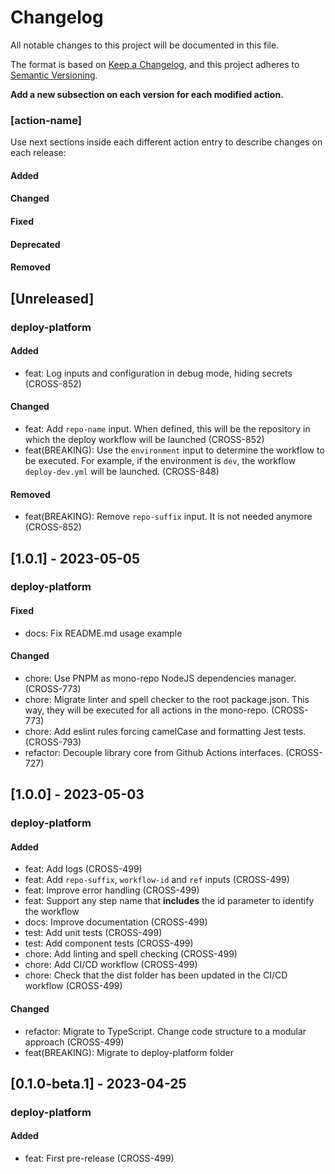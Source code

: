 # Changelog

All notable changes to this project will be documented in this file.

The format is based on [Keep a Changelog](https://keepachangelog.com/en/1.0.0/),
and this project adheres to [Semantic Versioning](https://semver.org/spec/v2.0.0.html).

__Add a new subsection on each version for each modified action.__

### [action-name]

Use next sections inside each different action entry to describe changes on each release:

#### Added
#### Changed
#### Fixed
#### Deprecated
#### Removed

## [Unreleased]

### deploy-platform

#### Added

* feat: Log inputs and configuration in debug mode, hiding secrets (CROSS-852)

#### Changed

* feat: Add `repo-name` input. When defined, this will be the repository in which the deploy workflow will be launched (CROSS-852)
* feat(BREAKING): Use the `environment` input to determine the workflow to be executed. For example, if the environment is `dev`, the workflow `deploy-dev.yml` will be launched. (CROSS-848)

#### Removed

* feat(BREAKING): Remove `repo-suffix` input. It is not needed anymore (CROSS-852)

## [1.0.1] - 2023-05-05

### deploy-platform

#### Fixed
* docs: Fix README.md usage example

#### Changed
* chore: Use PNPM as mono-repo NodeJS dependencies manager. (CROSS-773)
* chore: Migrate linter and spell checker to the root package.json. This way, they will be executed for all actions in the mono-repo. (CROSS-773)
* chore: Add eslint rules forcing camelCase and formatting Jest tests. (CROSS-793)
* refactor: Decouple library core from Github Actions interfaces. (CROSS-727)

## [1.0.0] - 2023-05-03

### deploy-platform

#### Added
* feat: Add logs (CROSS-499)
* feat: Add `repo-suffix`, `workflow-id` and `ref` inputs (CROSS-499)
* feat: Improve error handling (CROSS-499)
* feat: Support any step name that __includes__ the id parameter to identify the workflow
* docs: Improve documentation (CROSS-499)
* test: Add unit tests (CROSS-499)
* test: Add component tests (CROSS-499)
* chore: Add linting and spell checking (CROSS-499)
* chore: Add CI/CD workflow (CROSS-499)
* chore: Check that the dist folder has been updated in the CI/CD workflow (CROSS-499)

#### Changed
* refactor: Migrate to TypeScript. Change code structure to a modular approach (CROSS-499)
* feat(BREAKING): Migrate to deploy-platform folder

## [0.1.0-beta.1] - 2023-04-25

### deploy-platform

#### Added
* feat: First pre-release (CROSS-499)
